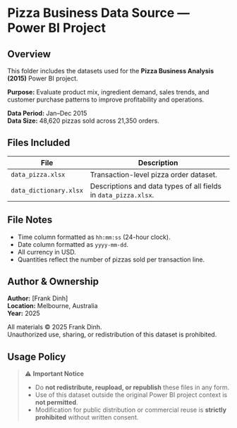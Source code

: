 # Pizza Business Data Source — Power BI Project

## Overview
This folder includes the datasets used for the **Pizza Business Analysis (2015)** Power BI project.

**Purpose:** Evaluate product mix, ingredient demand, sales trends, and customer purchase patterns to improve profitability and operations.

**Data Period:** Jan–Dec 2015  
**Data Size:** 48,620 pizzas sold across 21,350 orders.

## Files Included
| File | Description |
|------|--------------|
| `data_pizza.xlsx` | Transaction-level pizza order dataset. |
| `data_dictionary.xlsx` | Descriptions and data types of all fields in `data_pizza.xlsx`. |

## File Notes
- Time column formatted as `hh:mm:ss` (24-hour clock).  
- Date column formatted as `yyyy-mm-dd`.  
- All currency in USD.  
- Quantities reflect the number of pizzas sold per transaction line.

## Author & Ownership
**Author:** [Frank Dinh]  
**Location:** Melbourne, Australia  
**Year:** 2025  

All materials © 2025 Frank Dinh.  
Unauthorized use, sharing, or redistribution of this dataset is prohibited.

## Usage Policy
> ⚠️ **Important Notice**
> - Do **not redistribute, reupload, or republish** these files in any form.  
> - Use of this dataset outside the original Power BI project context is **not permitted**.  
> - Modification for public distribution or commercial reuse is **strictly prohibited** without written consent.
